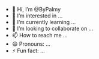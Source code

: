 - 👋 Hi, I’m @ByPalmy
- 👀 I’m interested in ...
- 🌱 I’m currently learning ...
- 💞️ I’m looking to collaborate on ...
- 📫 How to reach me ...
- 😄 Pronouns: ...
- ⚡ Fun fact: ...

<!---
ByPalmy/ByPalmy is a ✨ special ✨ repository because its `README.md` (this file) appears on your GitHub profile.
You can click the Preview link to take a look at your changes.
--->
